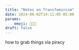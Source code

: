 ```yaml
---
title: "Notes on Transfeminism"
date: 2024-06-02T14:11:05-05:00
params:
    emoji: 🦋🧩🤖
draft: false
---
```


how to grab things via piracy
